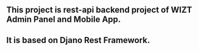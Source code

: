 ## This project is rest-api backend project of WIZT Admin Panel and Mobile App.
## It is based on Djano Rest Framework.
